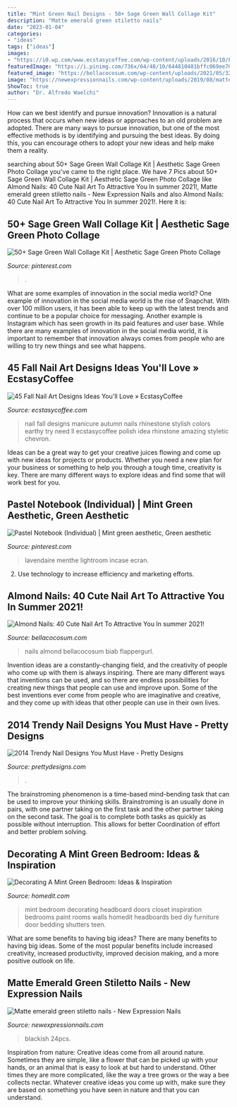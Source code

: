 ```yaml
---
title: "Mint Green Nail Designs - 50+ Sage Green Wall Collage Kit"
description: "Matte emerald green stiletto nails"
date: "2023-01-04"
categories:
- "ideas"
tags: ["ideas"]
images:
- "https://i0.wp.com/www.ecstasycoffee.com/wp-content/uploads/2016/10/Fall-Nail-Designs-28.jpg"
featuredImage: "https://i.pinimg.com/736x/64/48/10/644810481bffc069ee7060cd99ed4add.jpg"
featured_image: "https://bellacocosum.com/wp-content/uploads/2021/05/32-12.jpg"
image: "https://newexpressionnails.com/wp-content/uploads/2019/08/matte-emerald-green-stiletto-nails-1.jpg"
ShowToc: true
author: "Dr. Alfredo Waelchi"
---
```



How can we best identify and pursue innovation?
Innovation is a natural process that occurs when new ideas or approaches to an old problem are adopted. There are many ways to pursue innovation, but one of the most effective methods is by identifying and pursuing the best ideas. By doing this, you can encourage others to adopt your new ideas and help make them a reality.

	

		
searching about 50+ Sage Green Wall Collage Kit | Aesthetic Sage Green Photo Collage you've came to the right place. We have 7 Pics about 50+ Sage Green Wall Collage Kit | Aesthetic Sage Green Photo Collage like Almond Nails: 40 Cute Nail Art To Attractive You In summer 2021!, Matte emerald green stiletto nails - New Expression Nails and also Almond Nails: 40 Cute Nail Art To Attractive You In summer 2021!. Here it is:
		
    
## 50+ Sage Green Wall Collage Kit | Aesthetic Sage Green Photo Collage

<img loading=lazy src="https://i.pinimg.com/736x/64/48/10/644810481bffc069ee7060cd99ed4add.jpg" onerror="this.onerror=null;this.src='https://tse4.mm.bing.net/th?id=OIP.fsBgHAfeDValr-d6aYVzMQHaLH&amp;pid=15.1';" alt="50+ Sage Green Wall Collage Kit | Aesthetic Sage Green Photo Collage">

_Source: pinterest.com_

>. 

	

What are some examples of innovation in the social media world?
One example of innovation in the social media world is the rise of Snapchat. With over 100 million users, it has been able to keep up with the latest trends and continue to be a popular choice for messaging. Another example is Instagram which has seen growth in its paid features and user base. While there are many examples of innovation in the social media world, it is important to remember that innovation always comes from people who are willing to try new things and see what happens.

    
## 45 Fall Nail Art Designs Ideas You&#039;ll Love » EcstasyCoffee

<img loading=lazy src="https://i0.wp.com/www.ecstasycoffee.com/wp-content/uploads/2016/10/Fall-Nail-Designs-28.jpg" onerror="this.onerror=null;this.src='https://tse2.mm.bing.net/th?id=OIP.xgXVRctQH1Y_m-ofVlEWHwHaJ3&amp;pid=15.1';" alt="45 Fall Nail Art Designs Ideas You&#039;ll Love » EcstasyCoffee">

_Source: ecstasycoffee.com_

>nail fall designs manicure autumn nails rhinestone stylish colors earthy try need ll ecstasycoffee polish idea rhinstone amazing styletic chevron. 

	

Ideas can be a great way to get your creative juices flowing and come up with new ideas for projects or products. Whether you need a new plan for your business or something to help you through a tough time, creativity is key. There are many different ways to explore ideas and find some that will work best for you.

    
## Pastel Notebook (Individual) | Mint Green Aesthetic, Green Aesthetic

<img loading=lazy src="https://i.pinimg.com/736x/50/35/ee/5035ee8499782cd2648159f538df32a1.jpg" onerror="this.onerror=null;this.src='https://tse3.mm.bing.net/th?id=OIP.La46TTCVeB_HLO4qwm6PoQHaLG&amp;pid=15.1';" alt="Pastel Notebook (Individual) | Mint green aesthetic, Green aesthetic">

_Source: pinterest.com_

>lavendaire menthe lightroom incase ecran. 

	

2. Use technology to increase efficiency and marketing efforts.

    
## Almond Nails: 40 Cute Nail Art To Attractive You In Summer 2021!

<img loading=lazy src="https://bellacocosum.com/wp-content/uploads/2021/05/32-12.jpg" onerror="this.onerror=null;this.src='https://tse2.mm.bing.net/th?id=OIP.qxVpjbsyKSiBQLt7nMlvZAHaLH&amp;pid=15.1';" alt="Almond Nails: 40 Cute Nail Art To Attractive You In summer 2021!">

_Source: bellacocosum.com_

>nails almond bellacocosum biab flappergurl. 

	

Invention ideas are a constantly-changing field, and the creativity of people who come up with them is always inspiring. There are many different ways that inventions can be used, and so there are endless possibilities for creating new things that people can use and improve upon. Some of the best inventions ever come from people who are imaginative and creative, and they come up with ideas that other people can use in their own lives.

    
## 2014 Trendy Nail Designs You Must Have - Pretty Designs

<img loading=lazy src="http://www.prettydesigns.com/wp-content/uploads/2014/03/Green-Nails2.jpg" onerror="this.onerror=null;this.src='https://tse3.mm.bing.net/th?id=OIP.CxjnXlPHRdrP-iuLYknFTAHaLE&amp;pid=15.1';" alt="2014 Trendy Nail Designs You Must Have - Pretty Designs">

_Source: prettydesigns.com_

>. 

	

The brainstroming phenomenon is a time-based mind-bending task that can be used to improve your thinking skills. Brainstroming is an usually done in pairs, with one partner taking on the first task and the other partner taking on the second task. The goal is to complete both tasks as quickly as possible without interruption. This allows for better Coordination of effort and better problem solving.

    
## Decorating A Mint Green Bedroom: Ideas &amp; Inspiration

<img loading=lazy src="http://cdn.homedit.com/wp-content/uploads/2012/12/closet-doors-headboard.jpg" onerror="this.onerror=null;this.src='https://tse3.mm.bing.net/th?id=OIP.ovYicxcQ_Neq6yiFrSuCTwHaJ4&amp;pid=15.1';" alt="Decorating A Mint Green Bedroom: Ideas &amp; Inspiration">

_Source: homedit.com_

>mint bedroom decorating headboard doors closet inspiration bedrooms paint rooms walls homedit headboards bed diy furniture door bedding shutters teen. 

	

What are some benefits to having big ideas?
There are many benefits to having big ideas. Some of the most popular benefits include increased creativity, increased productivity, improved decision making, and a more positive outlook on life.

    
## Matte Emerald Green Stiletto Nails - New Expression Nails

<img loading=lazy src="https://newexpressionnails.com/wp-content/uploads/2019/08/matte-emerald-green-stiletto-nails-1.jpg" onerror="this.onerror=null;this.src='https://tse1.mm.bing.net/th?id=OIP.j8sro7ULcTEJVba7F-yblAHaHa&amp;pid=15.1';" alt="Matte emerald green stiletto nails - New Expression Nails">

_Source: newexpressionnails.com_

>blackish 24pcs. 

	

Inspiration from nature:
Creative ideas come from all around nature. Sometimes they are simple, like a flower that can be picked up with your hands, or an animal that is easy to look at but hard to understand. Other times they are more complicated, like the way a tree grows or the way a bee collects nectar. Whatever creative ideas you come up with, make sure they are based on something you have seen in nature and that you can understand.

